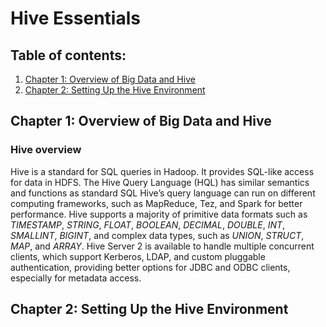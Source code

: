 # Hive Essentials


## Table of contents:
1. [Chapter 1: Overview of Big Data and Hive](#Chapter1)
2. [Chapter 2: Setting Up the Hive Environment](#Chapter2)

## Chapter 1: Overview of Big Data and Hive<a name="Chapter1"></a>
### Hive overview
Hive is a standard for SQL queries in Hadoop. It provides SQL-like access for data in HDFS. The 
Hive Query Language (HQL) has similar semantics and functions as standard SQL Hive’s query 
language can run on different computing frameworks, such as MapReduce, Tez, and Spark for better
 performance.
Hive supports a majority of primitive data formats such as _TIMESTAMP_, _STRING_, _FLOAT_, 
_BOOLEAN_, _DECIMAL_, _DOUBLE_, _INT_, _SMALLINT_, _BIGINT_, and complex data types, such as 
_UNION_, _STRUCT_, _MAP_, and _ARRAY_.
Hive Server 2 is available to handle multiple concurrent clients, which support Kerberos, LDAP, 
 and custom pluggable authentication, providing better options for JDBC and ODBC clients, 
  especially for metadata access.


## Chapter 2: Setting Up the Hive Environment<a name="Chapter2"></a>